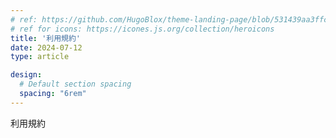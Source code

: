 ```yaml
---
# ref: https://github.com/HugoBlox/theme-landing-page/blob/531439aa3ffcb8caebcf88b7715f8a216e117467/content/_index.md?plain=1
# ref for icons: https://icones.js.org/collection/heroicons
title: '利用規約'
date: 2024-07-12
type: article

design:
  # Default section spacing
  spacing: "6rem"
---
```


利用規約